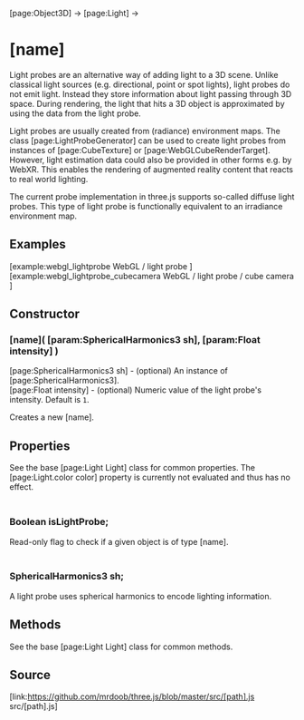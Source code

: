 [page:Object3D] → [page:Light] →

# [name]

Light probes are an alternative way of adding light to a 3D scene. Unlike
classical light sources (e.g. directional, point or spot lights), light probes
do not emit light. Instead they store information about light passing through
3D space. During rendering, the light that hits a 3D object is approximated by
using the data from the light probe.

Light probes are usually created from (radiance) environment maps. The class
[page:LightProbeGenerator] can be used to create light probes from instances
of [page:CubeTexture] or [page:WebGLCubeRenderTarget]. However, light
estimation data could also be provided in other forms e.g. by WebXR. This
enables the rendering of augmented reality content that reacts to real world
lighting.

The current probe implementation in three.js supports so-called diffuse light
probes. This type of light probe is functionally equivalent to an irradiance
environment map.

## Examples

[example:webgl_lightprobe WebGL / light probe ]  
[example:webgl_lightprobe_cubecamera WebGL / light probe / cube camera ]

## Constructor

### [name]( [param:SphericalHarmonics3 sh], [param:Float intensity] )

[page:SphericalHarmonics3 sh] - (optional) An instance of
[page:SphericalHarmonics3].  
[page:Float intensity] - (optional) Numeric value of the light probe's
intensity. Default is `1`.  
  
Creates a new [name].

## Properties

See the base [page:Light Light] class for common properties. The
[page:Light.color color] property is currently not evaluated and thus has no
effect.

### <br/> Boolean isLightProbe; <br/>

Read-only flag to check if a given object is of type [name].

### <br/> SphericalHarmonics3 sh; <br/>

A light probe uses spherical harmonics to encode lighting information.

## Methods

See the base [page:Light Light] class for common methods.

## Source

[link:https://github.com/mrdoob/three.js/blob/master/src/[path].js
src/[path].js]

